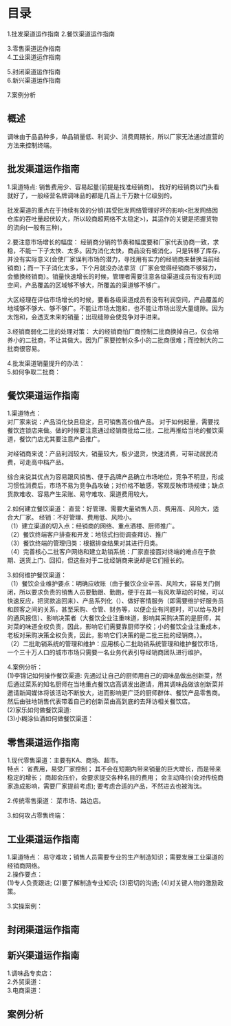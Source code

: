 # 目录
1.批发渠道运作指南 
2.餐饮渠道运作指南  

3.零售渠道运作指南   
4.工业渠道运作指南   

5.封闭渠道运作指南   
6.新兴渠道运作指南   

7.案例分析   
  
## 概述
 调味由于品品种多，单品销量低、利润少、消费周期长，所以厂家无法通过直营的方法来控制终端。  

## 批发渠道运作指南
1.渠道特点: 销售费用少、容易起量(前提是找准经销商)。
  找好的经销商以门头看就好了，一般经营名牌调味品的都是几百上千万数十亿级别的。

  批发渠道的重点在于持续有效的分销(其受批发网络管理好坏的影响<批发网络因仓库的吞吐量起伏较大，所以较商超网络不太稳定>)，其运作的关键是把握货物的流向(一般有三种)。

2.要注意市场增长的幅度：
  经销商分销的节奏和幅度要和厂家代表协商一致，求稳，不能一下子太快、太多。因为消化太快，商品没有被消化，只是转移了库存，并没有实际意义(会使厂家误判市场的潜力，寻找用有实力的经销商来替换当前经销商)；而一下子消化太多，下个月就没办法拿货（厂家会觉得经销商不够努力，会撤换经销商）。销量快速增长的时候，管理者需要注意各级渠道成员有没有利润空间，产品覆盖的区域够不够大，所覆盖的渠道够不够广。  
  
  大区经理在评估市场增长的时候，要看各级渠道成员有没有利润空间，产品覆盖的地域够不够大、够不够广。不能让市场太饱和，也不能让市场出现大量缝隙。因为太饱和，会透支未来的销量；出现缝隙会使竞争对手进来。

3.经销商弱化二批的处理对策：
  大的经销商怕厂商控制二批商换掉自己，仅会培养小的二批商，不让其做大。因为厂家要控制众多小的二批商很难；而控制大的二批商很容易。 

4.批发渠道销量提升的办法：   
5.如何争取二批商：   

## 餐饮渠道运作指南
1.渠道特点：   
  对厂家来说：产品消化快且稳定，且可销售高价值产品。
    对于如何起量，需要找餐饮连锁店来做。做的时候要注意通过经销商批给二批，二批再推给当地的餐饮渠道，餐饮门店尤其要注意产品推广。

  对经销商来说：产品利润较大，销量较大，极少退货，快速消费，可带动居民消费，可走高中档产品。   
  
  综合来说其优点为容易跟风销售、便于品牌产品确立市场地位，竞争不明显，形成习惯性消费后，市场不易为竞争品攻破；对价格不敏感，客观反映市场规律；缺点货款难收、容易产生呆账、易守难攻、渠道费用较大。    

2.如何建立餐饮渠道： 
  直营：好管理、需要大量销售人员、费用高、风险大，适合大厂家。
  经销：不好管理、费用低、风险小。   
  （1）建立渠道的切入点：经销商的网络、重点酒楼、厨师推广。    
  （2）餐饮终端客户排查和开发：地毯式扫街调查拜访、推广   
  （3）餐饮终端的管理归类：根据排查结果对其进行归类。    
  （4）完善核心二批客户网络和建立助销系统：厂家直接面对终端的难点在于款期、送货上门、回扣，但这些对于二批经销商来说却是它们擅长的。    
  
3.如何维护餐饮渠道：     
  （1）餐饮企业维护要点：明确应收账（由于餐饮企业辛苦、风险大，容易关门倒闭，所以要求负责的销售人员要勤跟、勤跑，便于在其一有风吹草动的时候，可以快速反应，把货款追回来）、产品系列化（）、做好客情服务（即需要维护好服务员和顾客之间的关系，甚至采购、仓管、财务等，以便企业有问题时，可以给与及时的通风报信）、影响决策者（大餐饮企业注重味道，影响其采购决策的是厨师，其对菜的味道全权负责，因此，影响它们需要靠厨师学校；小的餐饮企业注重成本，老板对采购决策全权负责，因此，影响它们决策的是二批三批的经销商。）。            
  （2）二批助销系统的管理和维护：应用核心二批助销系统管理和维护餐饮市场，一个三十万人口的城市市场只需要一名业务代表引导经销商团队进行维护。  

4.案例分析：         
   (1)李锦记如何操作餐饮渠道: 先通过让自己的厨师用自己的调味品做出创新菜，然后通过菜系的知名厨师在当地重点餐饮店高调发出邀请，用其调味品做该创新菜并邀请新闻媒体将该活动不断放大，进而影响更广泛的厨师群体、餐饮产品零售商。然后由驻地销售代表带着自己的创新菜由高到底的去拜访相关餐饮店。     
   (2)家乐如何做餐饮渠道:     
   (3)小糊涂仙酒如何做餐饮渠道：        

## 零售渠道运作指南
1.现代零售渠道：主要有KA、商场、超市。             
  特点：
    省费用，易受厂家控制；
    其不会在短期内带来销量的巨大增长，而是带来稳定的增长；
    商超会压价，会要求提交各种名目的费用；
    会主动降价(会对传统商家造成影响，需要厂家提前考虑);
    要考虑合适的产品，不然进去也被淘汰。     
  
2.传统零售渠道： 菜市场、路边店。     
   
3.如何攻占零售终端：         

## 工业渠道运作指南
1.渠道特点： 易守难攻；销售人员需要专业的生产制造知识；需要发展工业渠道的经销商网络。        
2.操作要点：   
  (1)专人负责跟进;
  (2)要了解制造专业知识;
  (3)密切的沟通;
  (4)对关键人物的激励政策。  
    
3.实操案例：        


## 封闭渠道运作指南   
## 新兴渠道运作指南  
1.调味品专卖店：         
2.外贸渠道：          
3.电商渠道：        


## 案例分析  
